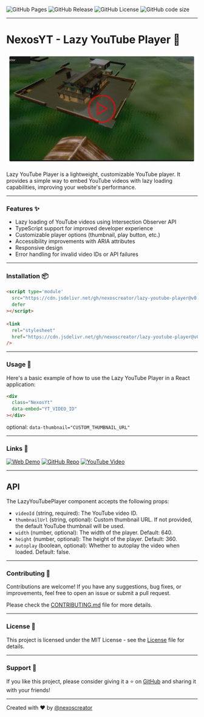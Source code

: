 ![GitHub Pages](https://img.shields.io/github/deployments/nexoscreator/lazy-youtube-player/github-pages.svg?style=flat-square&color=cyan)
![GitHub Release](https://img.shields.io/github/v/release/nexoscreator/lazy-youtube-player.svg?style=flat-square&color=cyan)
![GitHub License](https://img.shields.io/github/license/nexoscreator/lazy-youtube-player.svg?style=flat-square&color=cyan)
![GitHub code size](https://img.shields.io/github/languages/code-size/nexoscreator/lazy-youtube-player.svg?style=flat-square&color=cyan)

---

# NexosYT - Lazy YouTube Player 🎥

![image](.github/preview.png)

Lazy YouTube Player is a lightweight, customizable YouTube player. It provides a simple way to embed YouTube videos with lazy loading capabilities, improving your website's performance.

---

### Features ✨

- Lazy loading of YouTube videos using Intersection Observer API
- TypeScript support for improved developer experience
- Customizable player options (thumbnail, play button, etc.)
- Accessibility improvements with ARIA attributes
- Responsive design
- Error handling for invalid video IDs or API failures

---

### Installation 📦

```html
<script type='module'
  src="https://cdn.jsdelivr.net/gh/nexoscreator/lazy-youtube-player@v0.1.0/yt-player.min.js"
  defer
></script>

<link
  rel="stylesheet"
  href="https://cdn.jsdelivr.net/gh/nexoscreator/lazy-youtube-player@v0.1.0/yt-player.min.css"
/>
```

---

### Usage 🚀

Here's a basic example of how to use the Lazy YouTube Player in a React application:

```html
<div
  class="NexosYt"
  data-embed="YT_VIDEO_ID"
></div>
```

optional: `data-thumbnail="CUSTOM_THUMBNAIL_URL"`

---

### Links 🔗

[![Web Demo](https://img.shields.io/badge/Web-Demo-blue?style=for-the-badge&logo=google-chrome)](https://nexoscreator.github.io/lazy-youtube-player)
[![GitHub Repo](https://img.shields.io/badge/GitHub-Repo-green?style=for-the-badge&logo=github)](https://github.com/nexoscreator/lazy-youtube-player)
[![YouTube Video](https://img.shields.io/badge/YouTube-Video-red?style=for-the-badge&logo=youtube)](https://youtu.be/rMnDe0iEGRs?si=B2viVesOhHYusbBG)

---

## API

The LazyYouTubePlayer component accepts the following props:

- `videoId` (string, required): The YouTube video ID.
- `thumbnailUrl` (string, optional): Custom thumbnail URL. If not provided, the default YouTube thumbnail will be used.
- `width` (number, optional): The width of the player. Default: 640.
- `height` (number, optional): The height of the player. Default: 360.
- `autoplay` (boolean, optional): Whether to autoplay the video when loaded. Default: false.

---

### Contributing 🤝

Contributions are welcome! If you have any suggestions, bug fixes, or improvements, feel free to open an issue or submit a pull request.

Please check the [CONTRIBUTING.md](CONTRIBUTING.md) file for more details.

---

### License 📄

This project is licensed under the MIT License - see the [License](LICENSE) file for details.

---

### Support 💖

If you like this project, please consider giving it a ⭐ on [GitHub](https://github.com/nexoscreator/lazy-youtube-player) and sharing it with your friends!

---

Created with ❤️ by [@nexoscreator](https://github.com/nexoscreator)